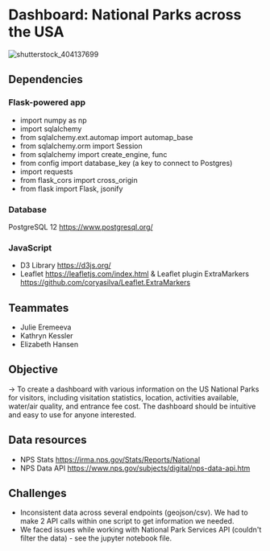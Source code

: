 # Dashboard: National Parks across the USA 

![shutterstock_404137699](https://user-images.githubusercontent.com/118202453/230911730-8851be6f-171f-45bc-8ece-4206def9411c.jpg)

## Dependencies 
### Flask-powered app 

 - import numpy as np
 - import sqlalchemy
 - from sqlalchemy.ext.automap import automap_base
 - from sqlalchemy.orm import Session
 - from sqlalchemy import create_engine, func
 - from config import database_key (a key to connect to Postgres)
 - import requests 
 - from flask_cors import cross_origin
 - from flask import Flask, jsonify

### Database
PostgreSQL 12 https://www.postgresql.org/

### JavaScript
 - D3 Library https://d3js.org/
 - Leaflet https://leafletjs.com/index.html & Leaflet plugin ExtraMarkers https://github.com/coryasilva/Leaflet.ExtraMarkers

## Teammates 
 - Julie Eremeeva
 - Kathryn Kessler 
 - Elizabeth Hansen 

## Objective
&rarr; To create a dashboard with various information on the US National Parks for visitors, including visitation statistics, location, activities available, water/air quality, and entrance fee cost. The dashboard should be intuitive and easy to use for anyone interested. ​

## Data resources 
 - NPS Stats https://irma.nps.gov/Stats/Reports/National
 - NPS Data API https://www.nps.gov/subjects/digital/nps-data-api.htm
 
 ## Challenges
 - Inconsistent data across several endpoints (geojson/csv). We had to make 2 API calls within one script to get information we needed. ​
 - We faced issues while working with National Park Services API (couldn't filter the data) - see the jupyter notebook file. 


